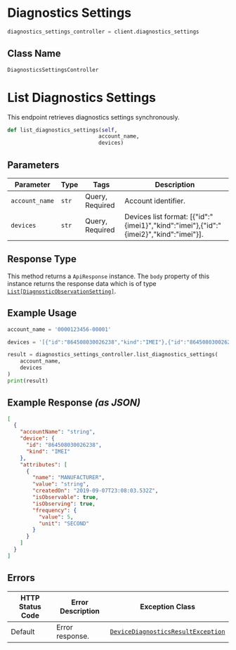 # Diagnostics Settings

```python
diagnostics_settings_controller = client.diagnostics_settings
```

## Class Name

`DiagnosticsSettingsController`


# List Diagnostics Settings

This endpoint retrieves diagnostics settings synchronously.

```python
def list_diagnostics_settings(self,
                             account_name,
                             devices)
```

## Parameters

| Parameter | Type | Tags | Description |
|  --- | --- | --- | --- |
| `account_name` | `str` | Query, Required | Account identifier. |
| `devices` | `str` | Query, Required | Devices list format: [{"id":"{imei1}","kind":"imei"},{"id":"{imei2}","kind":"imei"}]. |

## Response Type

This method returns a `ApiResponse` instance. The `body` property of this instance returns the response data which is of type [`List[DiagnosticObservationSetting]`](../../doc/models/diagnostic-observation-setting.md).

## Example Usage

```python
account_name = '0000123456-00001'

devices = '[{"id":"864508030026238","kind":"IMEI"},{"id":"864508030026238","kind":"IMEI"}]'

result = diagnostics_settings_controller.list_diagnostics_settings(
    account_name,
    devices
)
print(result)
```

## Example Response *(as JSON)*

```json
[
  {
    "accountName": "string",
    "device": {
      "id": "864508030026238",
      "kind": "IMEI"
    },
    "attributes": [
      {
        "name": "MANUFACTURER",
        "value": "string",
        "createdOn": "2019-09-07T23:08:03.532Z",
        "isObservable": true,
        "isObserving": true,
        "frequency": {
          "value": 5,
          "unit": "SECOND"
        }
      }
    ]
  }
]
```

## Errors

| HTTP Status Code | Error Description | Exception Class |
|  --- | --- | --- |
| Default | Error response. | [`DeviceDiagnosticsResultException`](../../doc/models/device-diagnostics-result-exception.md) |

